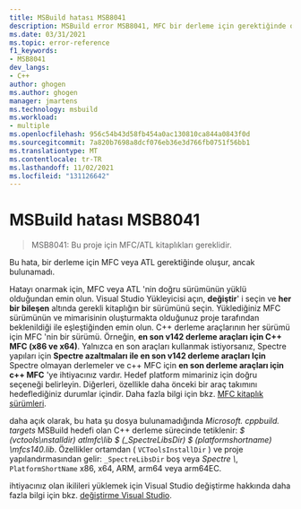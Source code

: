 ```yaml
---
title: MSBuild hatası MSB8041
description: MSBuild error MSB8041, MFC bir derleme için gerektiğinde oluşur, ancak doğru sürüm bulunamadı.
ms.date: 03/31/2021
ms.topic: error-reference
f1_keywords:
- MSB8041
dev_langs:
- C++
author: ghogen
ms.author: ghogen
manager: jmartens
ms.technology: msbuild
ms.workload:
- multiple
ms.openlocfilehash: 956c54b43d58fb454a0ac130810ca844a0843f0d
ms.sourcegitcommit: 7a820b7698a8dcf076eb36e3d766fb0751f56bb1
ms.translationtype: MT
ms.contentlocale: tr-TR
ms.lasthandoff: 11/02/2021
ms.locfileid: "131126642"
---
```

# <a name="msbuild-error-msb8041"></a>MSBuild hatası MSB8041

> MSB8041: Bu proje için MFC/ATL kitaplıkları gereklidir.

Bu hata, bir derleme için MFC veya ATL gerektiğinde oluşur, ancak bulunamadı.

Hatayı onarmak için, MFC veya ATL 'nin doğru sürümünün yüklü olduğundan emin olun. Visual Studio Yükleyicisi açın, **değiştir**' i seçin ve **her bir bileşen** altında gerekli kitaplığın bir sürümünü seçin. Yüklediğiniz MFC sürümünün ve mimarisinin oluşturmakta olduğunuz proje tarafından beklenildiği ile eşleştiğinden emin olun. C++ derleme araçlarının her sürümü için MFC 'nin bir sürümü. Örneğin, **en son v142 derleme araçları için C++ MFC (x86 ve x64)**.  Yalnızca en son araçları kullanmak istiyorsanız, Spectre yapıları için **Spectre azaltmaları ile en son v142 derleme araçları Için** Spectre olmayan derlemeler ve c++ MFC için **en son derleme araçları için c++ MFC** 'ye ihtiyacınız vardır. Hedef platform mimariniz için doğru seçeneği belirleyin. Diğerleri, özellikle daha önceki bir araç takımını hedeflediğiniz durumlar içindir. Daha fazla bilgi için bkz. [MFC kitaplık sürümleri](/cpp/mfc/mfc-library-versions).

daha açık olarak, bu hata şu dosya bulunamadığında *Microsoft. cppbuild. targets* MSBuild hedefi olan C++ derleme sürecinde tetiklenir: *$ (vctools\ınstalldir) atlmfc\lib \$ (_SpectreLibsDir) $ (platformshortname) \mfcs140.lib*. Özellikler ortamdan ( `VCToolsInstallDir` ) ve proje yapılandırmasından gelir: `_SpectreLibsDir` boş veya *Spectre \\*, `PlatformShortName` x86, x64, ARM, arm64 veya arm64EC.

ihtiyacınız olan ikilileri yüklemek için Visual Studio değiştirme hakkında daha fazla bilgi için bkz. [değiştirme Visual Studio](../../install/modify-visual-studio.md).
